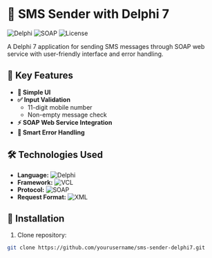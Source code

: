 # 📱 SMS Sender with Delphi 7

![Delphi](https://img.shields.io/badge/Delphi-7-%23EE1F35?logo=delphi)
![SOAP](https://img.shields.io/badge/Protocol-SOAP-%230069B5)
![License](https://img.shields.io/badge/License-MIT-green)

A Delphi 7 application for sending SMS messages through SOAP web service with user-friendly interface and error handling.

## 🌟 Key Features
- **📲 Simple UI**  
- **✅ Input Validation**  
  - 11-digit mobile number
  - Non-empty message check
- **⚡ SOAP Web Service Integration**
- **🚨 Smart Error Handling**

## 🛠 Technologies Used
- **Language:** ![Delphi](https://img.shields.io/badge/-Delphi%207-%23EE1F35?logo=delphi)
- **Framework:** ![VCL](https://img.shields.io/badge/-VCL-%235E8FBE)
- **Protocol:** ![SOAP](https://img.shields.io/badge/-SOAP-%230069B5)
- **Request Format:** ![XML](https://img.shields.io/badge/-XML-%23FF6600)

## 🚀 Installation
1. Clone repository:
```bash
git clone https://github.com/yourusername/sms-sender-delphi7.git
